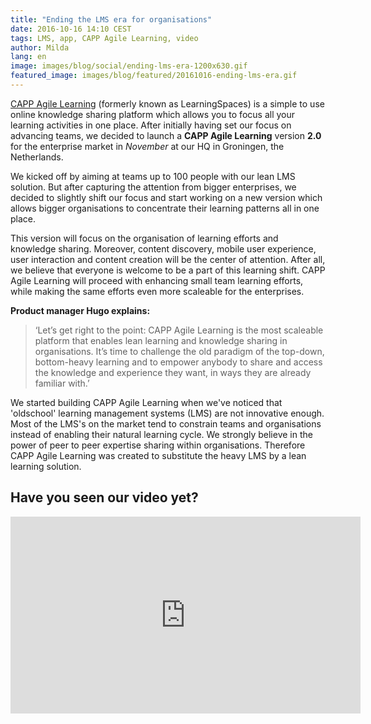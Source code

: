 ```yaml
---
title: "Ending the LMS era for organisations"
date: 2016-10-16 14:10 CEST
tags: LMS, app, CAPP Agile Learning, video
author: Milda
lang: en
image: images/blog/social/ending-lms-era-1200x630.gif
featured_image: images/blog/featured/20161016-ending-lms-era.gif
---
```



[CAPP Agile Learning](/capp-agile-learning) (formerly known as LearningSpaces) is a simple to use online knowledge sharing platform which allows you to focus all your learning activities in one place. After initially having set our focus on advancing teams, we decided to launch a **CAPP Agile Learning** version **2.0** for the enterprise market in *November* at our HQ in Groningen, the Netherlands.

We kicked off by aiming at teams up to 100 people with our lean LMS solution. But after capturing the attention from bigger enterprises, we decided to slightly shift our focus and start working on a new version which allows bigger organisations to concentrate their learning patterns all in one place.

This version will focus on the organisation of learning efforts and knowledge sharing. Moreover, content discovery, mobile user experience, user interaction and content creation will be the center of attention. After all, we believe that everyone is welcome to be a part of this learning shift. CAPP Agile Learning will proceed with enhancing small team learning efforts, while making the same efforts even more scaleable for the enterprises.

**Product manager Hugo explains:**

> ‘Let’s get right to the point: CAPP Agile Learning is the most scaleable platform that enables lean learning and knowledge sharing in organisations. It’s time to challenge the old paradigm of the top-down, bottom-heavy learning and to empower anybody to share and access the knowledge and experience they want, in ways they are already familiar with.’

We started building CAPP Agile Learning when we've noticed that 'oldschool' learning management systems (LMS) are not innovative enough. Most of the LMS's on the market tend to constrain teams and organisations instead of enabling their natural learning cycle. We strongly believe in the power of peer to peer expertise sharing within organisations. Therefore CAPP Agile Learning was created to substitute the heavy LMS by a lean learning solution.

## Have you seen our video yet?

<iframe width="560" height="315" src="https://www.youtube.com/embed/wk2eMm22cz0?rel=0" frameborder="0" allowfullscreen></iframe>
